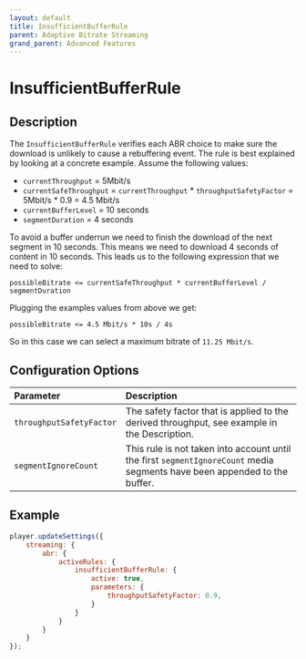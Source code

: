 ```yaml
---
layout: default
title: InsufficientBufferRule
parent: Adaptive Bitrate Streaming
grand_parent: Advanced Features
---
```


# InsufficientBufferRule

## Description

The `InsufficientBufferRule` verifies each ABR choice to make sure the download is unlikely
to cause a rebuffering event. The rule is best explained by looking at a concrete example. Assume the following values:

* `currentThroughput` = 5Mbit/s
* `currentSafeThroughput` = `currentThroughput` * `throughputSafetyFactor` = 5Mbit/s * 0.9 = 4.5 Mbit/s
* `currentBufferLevel` = 10 seconds
* `segmentDuration` = 4 seconds

To avoid a buffer underrun we need to finish the download of the next segment in 10 seconds. This means we need to
download 4 seconds of content in 10 seconds. This leads us to the following expression that we need to solve:

`possibleBitrate <= currentSafeThroughput * currentBufferLevel / segmentDuration`

Plugging the examples values from above we get:

`possibleBitrate <= 4.5 Mbit/s * 10s / 4s`

So in this case we can select a maximum bitrate of `11.25 Mbit/s`.

## Configuration Options

| Parameter                | Description                                                                                                               |
|:-------------------------|:--------------------------------------------------------------------------------------------------------------------------|
| `throughputSafetyFactor` | The safety factor that is applied to the derived throughput, see example in the Description.                              |
| `segmentIgnoreCount`     | This rule is not taken into account until the first `segmentIgnoreCount` media segments have been appended to the buffer. |

## Example

```js
player.updateSettings({
    streaming: {
        abr: {
            activeRules: {
                insufficientBufferRule: {
                    active: true,
                    parameters: {
                        throughputSafetyFactor: 0.9,
                    }
                }
            }
        }
    }
});
```
